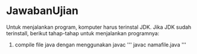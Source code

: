 # JawabanUjian

Untuk menjalankan program, komputer harus terinstal JDK. Jika JDK sudah terinstall, berikut tahap-tahap untuk menjalankan programnya:

1. compile file java dengan menggunakan javac
'''
javac namafile.java
'''
